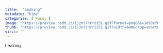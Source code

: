 ```yaml
---
title:  "Leaking"
metadate: "hide"
categories: [ Pussy ]
image: "https://preview.redd.it/ij2nt7hrrzi51.gif?format=png8&s=1e98ef02b2dacc4a96bf60094f2220034c78574a"
thumb: "https://preview.redd.it/ij2nt7hrrzi51.gif?width=640&crop=smart&format=png8&s=7345eba0f10a67f05a6a9758cf45716b99bf29ca"
visit: ""
---
```

Leaking
